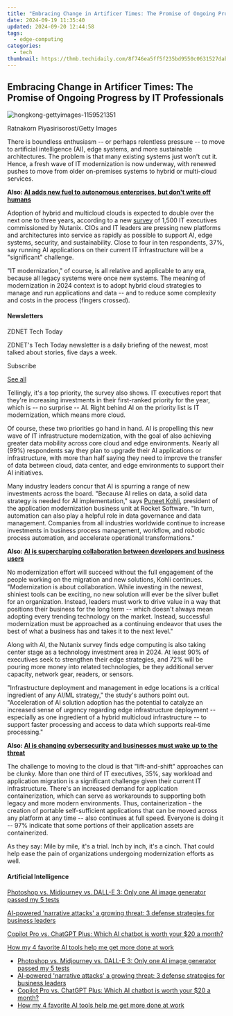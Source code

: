 ```yaml
---
title: "Embracing Change in Artificer Times: The Promise of Ongoing Progress by IT Professionals"
date: 2024-09-19 11:35:40
updated: 2024-09-20 12:44:58
tags:
  - edge-computing
categories:
  - tech
thumbnail: https://thmb.techidaily.com/8f746ea5ff5f235bd9550c0631527dab7bc233469cd27f4e2765e160c088926b.jpg
---
```


## Embracing Change in Artificer Times: The Promise of Ongoing Progress by IT Professionals

![hongkong-gettyimages-1159521351](https://www.zdnet.com/a/img/resize/a4e3ee8a9816babb61a33edf61dc7162639bd736/2024/03/29/f6628a42-8a5b-480c-ac6e-5fa4c794911a/hongkong-gettyimages-1159521351.jpg?auto=webp&width=1280)

Ratnakorn Piyasirisorost/Getty Images

There is boundless enthusiasm -- or perhaps relentless pressure -- to move to artificial intelligence (AI), edge systems, and more sustainable architectures. The problem is that many existing systems just won't cut it. Hence, a fresh wave of IT modernization is now underway, with renewed pushes to move from older on-premises systems to hybrid or multi-cloud services.

**Also: [AI adds new fuel to autonomous enterprises, but don't write off humans](https://www.zdnet.com/article/ai-adds-new-fuel-to-autonomous-enterprises-but-dont-write-off-humans/)**

Adoption of hybrid and multicloud clouds is expected to double over the next one to three years, according to a new [survey](https://www.nutanix.com/enterprise-cloud-index) of 1,500 IT executives commissioned by Nutanix. CIOs and IT leaders are pressing new platforms and architectures into service as rapidly as possible to support AI, edge systems, security, and sustainability. Close to four in ten respondents, 37%, say running AI applications on their current IT infrastructure will be a "significant" challenge.

"IT modernization," of course, is all relative and applicable to any era, because all legacy systems were once new systems. The meaning of modernization in 2024 context is to adopt hybrid cloud strategies to manage and run applications and data -- and to reduce some complexity and costs in the process (fingers crossed).

#### Newsletters

ZDNET Tech Today

ZDNET's Tech Today newsletter is a daily briefing of the newest, most talked about stories, five days a week.

 Subscribe

[See all](https://www.zdnet.com/newsletters/)

Tellingly, it's a top priority, the survey also shows. IT executives report that they're increasing investments in their first-ranked priority for the year, which is -- no surprise -- AI. Right behind AI on the priority list is IT modernization, which means more cloud.

Of course, these two priorities go hand in hand. AI is propelling this new wave of IT infrastructure modernization, with the goal of also achieving greater data mobility across core cloud and edge environments. Nearly all (99%) respondents say they plan to upgrade their AI applications or infrastructure, with more than half saying they need to improve the transfer of data between cloud, data center, and edge environments to support their AI initiatives.

Many industry leaders concur that AI is spurring a range of new investments across the board. "Because AI relies on data, a solid data strategy is needed for AI implementation," says [Puneet Kohli](https://www.linkedin.com/in/puneetkohli/), president of the application modernization business unit at Rocket Software. "In turn, automation can also play a helpful role in data governance and data management. Companies from all industries worldwide continue to increase investments in business process management, workflow, and robotic process automation, and accelerate operational transformations."   
  
**Also: [AI is supercharging collaboration between developers and business users](https://www.zdnet.com/article/ai-is-supercharging-collaboration-between-developers-and-business-users/)** 

No modernization effort will succeed without the full engagement of the people working on the migration and new solutions, Kohli continues. "Modernization is about collaboration. While investing in the newest, shiniest tools can be exciting, no new solution will ever be the silver bullet for an organization. Instead, leaders must work to drive value in a way that positions their business for the long term -- which doesn't always mean adopting every trending technology on the market. Instead, successful modernization must be approached as a continuing endeavor that uses the best of what a business has and takes it to the next level."

Along with AI, the Nutanix survey finds edge computing is also taking center stage as a technology investment area in 2024\. At least 90% of executives seek to strengthen their edge strategies, and 72% will be pouring more money into related technologies, be they additional server capacity, network gear, readers, or sensors. 

"Infrastructure deployment and management in edge locations is a critical ingredient of any AI/ML strategy," the study's authors point out. "Acceleration of AI solution adoption has the potential to catalyze an increased sense of urgency regarding edge infrastructure deployment -- especially as one ingredient of a hybrid multicloud infrastructure -- to support faster processing and access to data which supports real-time processing."

**Also: [AI is changing cybersecurity and businesses must wake up to the threat](https://www.zdnet.com/article/ai-is-changing-cybersecurity-and-businesses-must-wake-up-to-the-threat/)**

The challenge to moving to the cloud is that "lift-and-shift" approaches can be clunky. More than one third of IT executives, 35%, say workload and application migration is a significant challenge given their current IT infrastructure. There's an increased demand for application containerization, which can serve as workarounds to supporting both legacy and more modern environments. Thus, containerization - the creation of portable self-sufficient applications that can be moved across any platform at any time -- also continues at full speed. Everyone is doing it -- 97% indicate that some portions of their application assets are containerized.

As they say: Mile by mile, it's a trial. Inch by inch, it's a cinch. That could help ease the pain of organizations undergoing modernization efforts as well. 

#### Artificial Intelligence

[Photoshop vs. Midjourney vs. DALL-E 3: Only one AI image generator passed my 5 tests](https://www.zdnet.com/article/is-photoshops-new-text-to-image-as-good-as-midjourney-and-dall-e-we-test-it-and-see/ "Photoshop vs. Midjourney vs. DALL-E 3: Only one AI image generator passed my 5 tests")

[AI-powered 'narrative attacks' a growing threat: 3 defense strategies for business leaders](https://www.zdnet.com/article/ai-powered-narrative-attacks-a-growing-threat-3-defense-strategies-for-business-leaders/ "AI-powered 'narrative attacks' a growing threat: 3 defense strategies for business leaders")

[Copilot Pro vs. ChatGPT Plus: Which AI chatbot is worth your $20 a month?](https://www.zdnet.com/article/copilot-pro-vs-chatgpt-plus-which-is-ai-chatbot-is-worth-your-20-a-month/ "Copilot Pro vs. ChatGPT Plus: Which AI chatbot is worth your $20 a month?")

[How my 4 favorite AI tools help me get more done at work](https://www.zdnet.com/article/how-my-4-favorite-ai-tools-help-me-get-more-done-at-work/ "How my 4 favorite AI tools help me get more done at work")

* [Photoshop vs. Midjourney vs. DALL-E 3: Only one AI image generator passed my 5 tests](https://www.zdnet.com/article/is-photoshops-new-text-to-image-as-good-as-midjourney-and-dall-e-we-test-it-and-see/ "Photoshop vs. Midjourney vs. DALL-E 3: Only one AI image generator passed my 5 tests")
* [AI-powered 'narrative attacks' a growing threat: 3 defense strategies for business leaders](https://www.zdnet.com/article/ai-powered-narrative-attacks-a-growing-threat-3-defense-strategies-for-business-leaders/ "AI-powered 'narrative attacks' a growing threat: 3 defense strategies for business leaders")
* [Copilot Pro vs. ChatGPT Plus: Which AI chatbot is worth your $20 a month?](https://www.zdnet.com/article/copilot-pro-vs-chatgpt-plus-which-is-ai-chatbot-is-worth-your-20-a-month/ "Copilot Pro vs. ChatGPT Plus: Which AI chatbot is worth your $20 a month?")
* [How my 4 favorite AI tools help me get more done at work](https://www.zdnet.com/article/how-my-4-favorite-ai-tools-help-me-get-more-done-at-work/ "How my 4 favorite AI tools help me get more done at work")

<ins class="adsbygoogle"
     style="display:block"
     data-ad-format="autorelaxed"
     data-ad-client="ca-pub-7571918770474297"
     data-ad-slot="1223367746"></ins>



<ins class="adsbygoogle"
     style="display:block"
     data-ad-client="ca-pub-7571918770474297"
     data-ad-slot="8358498916"
     data-ad-format="auto"
     data-full-width-responsive="true"></ins>
